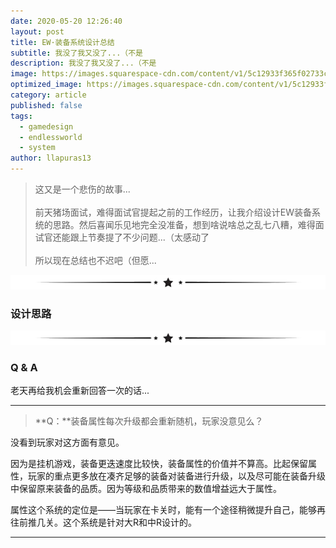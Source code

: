 ```yaml
---
date: 2020-05-20 12:26:40
layout: post
title: EW·装备系统设计总结
subtitle: 我没了我又没了...（不是
description: 我没了我又没了...（不是
image: https://images.squarespace-cdn.com/content/v1/5c12933f365f02733c923e4e/1548699797665-ASXVB2T72DLZV4V7NB7I/ke17ZwdGBToddI8pDm48kC-8L_lcZHTLXY62uC4ZxftZw-zPPgdn4jUwVcJE1ZvWQUxwkmyExglNqGp0IvTJZUJFbgE-7XRK3dMEBRBhUpzazLHhqnYQpFtlWcKkzEhkoXATh7P0KMQhcqcm-FSwhyseGc75yFc6Zmv6P6wBNeo/EssayHeader_12.jpg
optimized_image: https://images.squarespace-cdn.com/content/v1/5c12933f365f02733c923e4e/1548699797665-ASXVB2T72DLZV4V7NB7I/ke17ZwdGBToddI8pDm48kC-8L_lcZHTLXY62uC4ZxftZw-zPPgdn4jUwVcJE1ZvWQUxwkmyExglNqGp0IvTJZUJFbgE-7XRK3dMEBRBhUpzazLHhqnYQpFtlWcKkzEhkoXATh7P0KMQhcqcm-FSwhyseGc75yFc6Zmv6P6wBNeo/EssayHeader_12.jpg
category: article
published: false
tags:
  - gamedesign
  - endlessworld
  - system
author: llapuras13
---
```


>这又是一个悲伤的故事...
><br><br>
>前天猪场面试，难得面试官提起之前的工作经历，让我介绍设计EW装备系统的思路。然后喜闻乐见地完全没准备，想到啥说啥总之乱七八糟，难得面试官还能跟上节奏提了不少问题...（太感动了
><br><br>
>所以现在总结也不迟吧（但愿...

![](/assets/img/line.png)

### 设计思路



![](/assets/img/line.png)

### Q & A

老天再给我机会重新回答一次的话...

<hr>

>**Q：**装备属性每次升级都会重新随机，玩家没意见么？

没看到玩家对这方面有意见。

因为是挂机游戏，装备更迭速度比较快，装备属性的价值并不算高。比起保留属性，玩家的重点更多放在凑齐足够的装备对装备进行升级，以及尽可能在装备升级中保留原来装备的品质。因为等级和品质带来的数值增益远大于属性。

属性这个系统的定位是——当玩家在卡关时，能有一个途径稍微提升自己，能够再往前推几关。这个系统是针对大R和中R设计的。

<hr>

